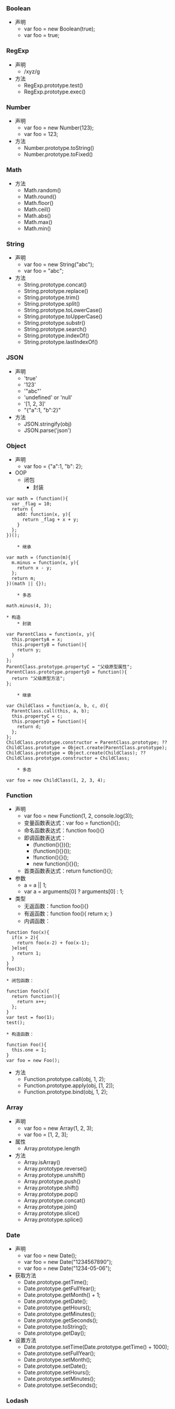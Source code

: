 ### Boolean
* 声明
    * var foo = new Boolean(true);
    * var foo = true;

### RegExp
* 声明
    * /xyz/g
* 方法
    * RegExp.prototype.test()
    * RegExp.prototype.exec()

### Number
* 声明
    * var foo = new Number(123);
    * var foo = 123;
* 方法
    * Number.prototype.toString()
    * Number.prototype.toFixed()

### Math
* 方法
    * Math.random()
    * Math.round()
    * Math.floor()
    * Math.ceil()
    * Math.abs()
    * Math.max()
    * Math.min()

### String
* 声明
    * var foo = new String("abc");
    * var foo = "abc";
* 方法
    * String.prototype.concat()
    * String.prototype.replace()
    * String.prototype.trim()
    * String.prototype.split()
    * String.prototype.toLowerCase()
    * String.prototype.toUpperCase()
    * String.prototype.substr()
    * String.prototype.search()
    * String.prototype.indexOf()
    * String.prototype.lastIndexOf()

### JSON
* 声明
    * 'true'
    * '123'
    * '"abc"'
    * 'undefined' or 'null'
    * '[1, 2, 3]'
    * "{"a":1, "b":2}"
* 方法
    * JSON.stringify(obj)
    * JSON.parse('json')

### Object
* 声明
    * var foo = {"a":1, "b": 2};
* OOP
    * 闭包
        * 封装
```
var math = (function(){
  var _flag = 10;
  return {
    add: function(x, y){
      return _flag + x + y;
    }
  };
})();
```
        * 继承
```
var math = (function(m){
  m.minus = function(x, y){
    return x - y;
  };
  return m;
})(math || {});
```
        * 多态
```
math.minus(4, 3);
```
    * 构造
        * 封装
```
var ParentClass = function(x, y){
  this.propertyA = x;
  this.propertyB = function(){
    return y;
  }
};
ParentClass.prototype.propertyC = "父级原型属性";
ParentClass.prototype.propertyD = function(){
  return "父级原型方法";
};
```
        * 继承
```
var ChildClass = function(a, b, c, d){
  ParentClass.call(this, a, b);
  this.propertyC = c;
  this.propertyD = function(){
    return d;
  };
};
ChildClass.prototype.constructor = ParentClass.prototype; ?? ChildClass.prototype = Object.create(ParentClass.prototype);
ChildClass.prototype = Object.create(ChildClass); ?? ChildClass.prototype.constructor = ChildClass;
```
        * 多态
```
var foo = new ChildClass(1, 2, 3, 4);
```

### Function
* 声明
    * var foo = new Function(1, 2, console.log(3));
    * 变量函数表达式：var foo = function(){};
    * 命名函数表达式：function foo(){}
    * 即调函数表达式：
        * (function(){})();
        * (function(){}());
        * !function(){}();
        * new function(){}();
    * 首类函数表达式：return function(){};
* 参数
    * a = a || 1;
    * var a = arguments[0] ? arguments[0] : 1;
* 类型
    * 无返函数：function foo(){}
    * 有返函数：function foo(){ return x; }
    * 内调函数：
```
function foo(x){
  if(x > 2){
    return foo(x-2) + foo(x-1);
  }else{
    return 1;
  }
}
foo(3);
```
    * 闭包函数：
```
function foo(x){
  return function(){
    return x++;
  };
}
var test = foo(1);
test();
```
    * 构造函数：
```
function Foo(){
  this.one = 1;
}
var foo = new Foo();
```
* 方法
    * Function.prototype.call(obj, 1, 2);
    * Function.prototype.apply(obj, [1, 2]);
    * Function.prototype.bind(obj, 1, 2);

### Array
* 声明
    * var foo = new Array(1, 2, 3);
    * var foo = [1, 2, 3];
* 属性
    * Array.prototype.length
* 方法
    * Array.isArray()
    * Array.prototype.reverse()
    * Array.prototype.unshift()
    * Array.prototype.push()
    * Array.prototype.shift()
    * Array.prototype.pop()
    * Array.prototype.concat()
    * Array.prototype.join()
    * Array.prototype.slice()
    * Array.prototype.splice()

### Date
* 声明
    * var foo = new Date();
    * var foo = new Date("1234567890");
    * var foo = new Date("1234-05-06");
* 获取方法
    * Date.prototype.getTime();
    * Date.prototype.getFullYear();
    * Date.prototype.getMonth() + 1;
    * Date.prototype.getDate();
    * Date.prototype.getHours();
    * Date.prototype.getMinutes();
    * Date.prototype.getSeconds();
    * Date.prototype.toString();
    * Date.prototype.getDay();
* 设置方法
    * Date.prototype.setTime(Date.prototype.getTime() + 1000);
    * Date.prototype.setFullYear();
    * Date.prototype.setMonth();
    * Date.prototype.setDate();
    * Date.prototype.setHours();
    * Date.prototype.setMinutes();
    * Date.prototype.setSeconds();

### Lodash
